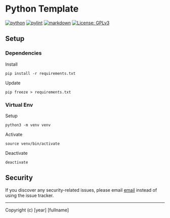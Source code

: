 # Python Template

[![python](https://img.shields.io/badge/Python-3.x-3776AB.svg?style=flat&logo=python&logoColor=white)](https://www.python.org)
[![pylint](https://github.com/wnowicki/pytemp/workflows/Pylint/badge.svg)](https://github.com/wnowicki/pytemp/actions?query=branch%3Amain)
[![markdown](https://github.com/wnowicki/pytemp/workflows/Markdown%20Lint/badge.svg)](https://github.com/wnowicki/pytemp/actions?query=branch%3Amain)
[![License: GPLv3](https://img.shields.io/badge/License-MIT-blue.svg)](https://license.md/licenses/mit-license/)

## Setup

### Dependencies

Install

```shell
pip install -r requirements.txt
```

Update

```shell
pip freeze > requirements.txt
```

### Virtual Env

Setup

```shell
python3 -m venv venv
```

Activate

```shell
source venv/bin/activate
```

Deactivate

```shell
deactivate
```

## Security

If you discover any security-related issues, please email [email](mailto:email) instead of using the issue tracker.

---
Copyright (c) [year] [fullname]
